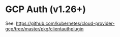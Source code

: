 # GCP Auth (v1.26+)

See: https://github.com/kubernetes/cloud-provider-gcp/tree/master/pkg/clientauthplugin